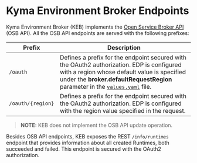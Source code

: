# Kyma Environment Broker Endpoints

Kyma Environment Broker (KEB) implements the [Open Service Broker API](https://github.com/openservicebrokerapi/servicebroker/blob/v2.14/profile.md#service-metadata) (OSB API). All the OSB API endpoints are served with the following prefixes: 

| Prefix            | Description                                                                                                                                                                                                                                      |
|-------------------|--------------------------------------------------------------------------------------------------------------------------------------------------------------------------------------------------------------------------------------------------|
| `/oauth`          | Defines a prefix for the endpoint secured with the OAuth2 authorization. EDP is configured with a region whose default value is specified under the **broker.defaultRequestRegion** parameter in the [`values.yaml`](./../../chart/compass/charts/kyma-environment-broker/values.yaml) file.               |
| `/oauth/{region}` | Defines a prefix for the endpoint secured with the OAuth2 authorization. EDP is configured with the region value specified in the request.                                                                                                                           |


> **NOTE:** KEB does not implement the OSB API update operation.

Besides OSB API endpoints, KEB exposes the REST `/info/runtimes` endpoint that provides information about all created Runtimes, both succeeded and failed. This endpoint is secured with the OAuth2 authorization.
